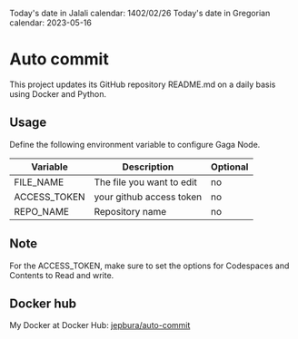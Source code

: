 Today's date in Jalali calendar: 1402/02/26 Today's date in Gregorian calendar: 2023-05-16
 # Auto commit
This project updates its GitHub repository README.md on a daily basis using Docker and Python.

## Usage

Define the following environment variable to configure Gaga Node.

Variable | Description | Optional
-------- | ----------- | --------
FILE_NAME | The file you want to edit  | no
ACCESS_TOKEN | your github access token | no
REPO_NAME | Repository name | no

## Note

For the ACCESS_TOKEN, make sure to set the options for Codespaces and Contents to Read and write.

## Docker hub

My Docker at Docker Hub: [jepbura/auto-commit](https://hub.docker.com/r/jepbura/auto-commit/)
